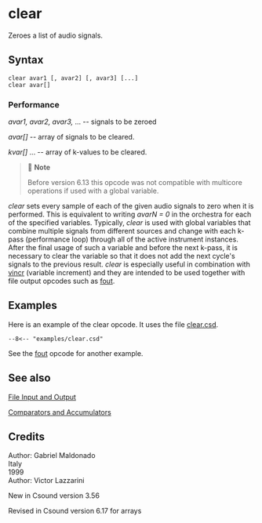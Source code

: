 <!--
id:clear
category:Mathematical Operations:Comparators and Accumulators
-->
# clear
Zeroes a list of audio signals.

## Syntax
``` csound-orc
clear avar1 [, avar2] [, avar3] [...]
clear avar[]
```

### Performance

_avar1, avar2, avar3,_ ... -- signals to be zeroed

_avar[]_ -- array of signals to be cleared.

_kvar[]_ ... -- array of k-values to be cleared.

> :memo: **Note**
> 
> Before version 6.13 this opcode was not compatible with multicore operations if used with a global variable.

_clear_ sets every sample of each of the given audio signals to zero when it is performed.  This is equivalent to writing _avarN = 0_ in the orchestra for each of the specified variables.  Typically, _clear_ is used with global variables that combine multiple signals from different sources and change with each k-pass (performance loop) through all of the active instrument instances.  After the final usage of such a variable and before the next k-pass, it is necessary to clear the variable so that it does not add the next cycle's signals to the previous result.  _clear_ is especially useful in combination with [vincr](../../opcodes/vincr) (variable increment) and they are intended to be used together with file output opcodes such as [fout](../../opcodes/fout).

## Examples

Here is an example of the clear opcode. It uses the file [clear.csd](../../examples/clear.csd).

``` csound-csd title="Example of the clear opcode." linenums="1"
--8<-- "examples/clear.csd"
```

See the [fout](../../opcodes/fout) opcode for another example.

## See also

[File Input and Output](../../sigio/fileio)

[Comparators and Accumulators](../../sigmod/compaccum)

## Credits

Author: Gabriel Maldonado<br>
Italy<br>
1999<br>
Author: Victor Lazzarini<br>

New in Csound version 3.56

Revised in Csound version 6.17 for arrays
